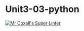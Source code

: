 # Unit3-03-python
[![Mr Coxall's Super Linter](https://github.com/ICS3U-Programming-DanielM/Unit3-03-python/workflows/Mr%20Coxall's%20Super%20Linter/badge.svg)](https://github.com/ICS3U-Programming-DanielM/Unit3-03-python/actions/)
